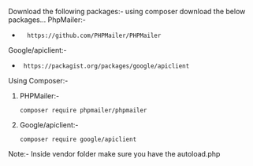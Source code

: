 Download the following packages:-
using composer download the below packages...
PhpMailer:-
*       https://github.com/PHPMailer/PHPMailer
Google/apiclient:-
*      https://packagist.org/packages/google/apiclient

Using Composer:-     
1. PHPMailer:-
   
       composer require phpmailer/phpmailer
3. Google/apiclient:-  
      
       composer require google/apiclient
      
Note:- Inside vendor folder make sure you have the autoload.php
